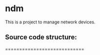 # ndm
This is a project to manage network devices.

## Source code structure:
============================
